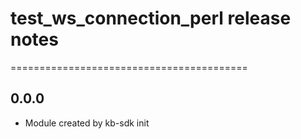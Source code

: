 # test_ws_connection_perl release notes
=========================================

0.0.0
-----
* Module created by kb-sdk init
